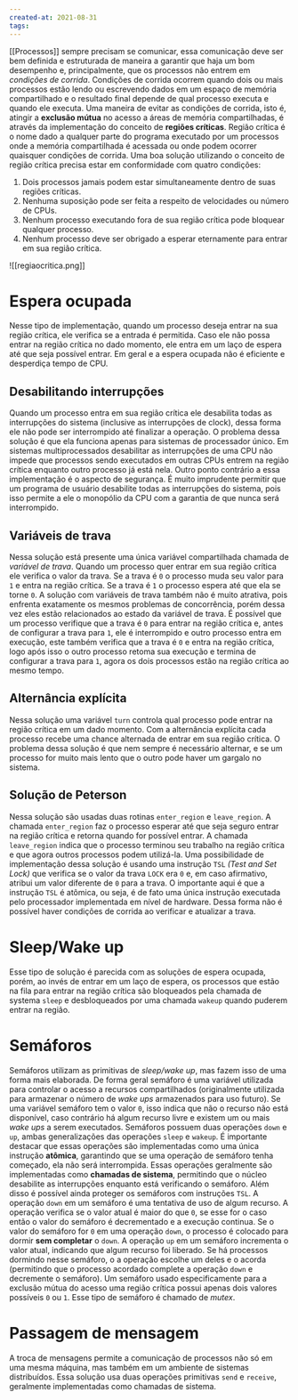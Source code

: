 ```yaml
---
created-at: 2021-08-31
tags:
---
```

[[Processos]] sempre precisam se comunicar, essa comunicação deve ser bem definida e estruturada de maneira a garantir que haja um bom desempenho e, principalmente, que os processos não entrem em *condições de corrida*. Condições de corrida ocorrem quando dois ou mais processos estão lendo ou escrevendo dados em um espaço de memória compartilhado e o resultado final depende de qual processo executa e quando ele executa.
Uma maneira de evitar as condições de corrida, isto é, atingir a **exclusão mútua** no acesso a áreas de memória compartilhadas, é através da implementação do conceito de **regiões críticas**. Região crítica é o nome dado a qualquer parte do programa executado por um processos onde a memória compartilhada é acessada ou onde podem ocorrer quaisquer condições de corrida.
Uma boa solução utilizando o conceito de região crítica precisa estar em conformidade com quatro condições:

1. Dois processos jamais podem estar simultaneamente dentro de suas regiões críticas.
2. Nenhuma suposição pode ser feita a respeito de velocidades ou número de CPUs.
3. Nenhum processo executando fora de sua região crítica pode bloquear qualquer processo.
4. Nenhum processo deve ser obrigado a esperar eternamente para entrar em sua região crítica.

![[regiaocritica.png]]

# Espera ocupada
Nesse tipo de implementação, quando um processo deseja entrar na sua região crítica, ele verifica se a entrada é permitida. Caso ele não possa entrar na região crítica no dado momento, ele entra em um laço de espera até que seja possível entrar. Em geral e a espera ocupada não é eficiente e desperdiça tempo de CPU.

## Desabilitando interrupções
Quando um processo entra em sua região crítica ele desabilita todas as interrupções do sistema (inclusive as interrupções de clock), dessa forma ele não pode ser interrompido até finalizar a operação.
O problema dessa solução é que ela funciona apenas para sistemas de processador único. Em sistemas multiprocessados desabilitar as interrupções de uma CPU não impede que processos sendo executados em outras CPUs entrem na região crítica enquanto outro processo já está nela.
Outro ponto contrário a essa implementação é o aspecto de segurança. É muito imprudente permitir que um programa de usuário desabilite todas as interrupções do sistema, pois isso permite a ele o monopólio da CPU com a garantia de que nunca será interrompido.

## Variáveis de trava
Nessa solução está presente uma única variável compartilhada chamada de *variável de trava*. Quando um processo quer entrar em sua região crítica ele verifica o valor da trava. Se a trava é `0` o processo muda seu valor para `1` e entra na região crítica. Se a trava é `1` o processo espera até que ela se torne `0`.
A solução com variáveis de trava também não é muito atrativa, pois enfrenta exatamente os mesmos problemas de concorrência, porém dessa vez eles estão relacionados ao estado da variável de trava. É possível que um processo verifique que a trava é `0` para entrar na região crítica e, antes de configurar a trava para `1`, ele é interrompido e outro processo entra em execução, este também verifica que a trava é `0` e entra na região crítica, logo após isso o outro processo retoma sua execução e termina de configurar a trava para `1`, agora os dois processos estão na região crítica ao mesmo tempo.

## Alternância explícita
Nessa solução uma variável `turn` controla qual processo pode entrar na região crítica em um dado momento. Com a alternância explícita cada processo recebe uma chance alternada de entrar em sua região crítica. O problema dessa solução é que nem sempre é necessário alternar, e se um processo for muito mais lento que o outro pode haver um gargalo no sistema.

## Solução de Peterson
Nessa solução são usadas duas rotinas `enter_region` e `leave_region`. A chamada `enter_region` faz o processo esperar até que seja seguro entrar na região crítica e retorna quando for possível entrar. A chamada `leave_region` indica que o processo terminou seu trabalho na região crítica e que agora outros processos podem utilizá-la.
Uma possibilidade de implementação dessa solução é usando uma instrução `TSL` *(Test and Set Lock)* que verifica se o valor da trava `LOCK` era `0` e, em caso afirmativo, atribui um valor diferente de `0` para a trava. O importante aqui é que a instrução `TSL` é atômica, ou seja, é de fato uma única instrução executada pelo processador implementada em nível de hardware. Dessa forma não é possível haver condições de corrida ao verificar e atualizar a trava.

# Sleep/Wake up
Esse tipo de solução é parecida com as soluções de espera ocupada, porém, ao invés de entrar em um laço de espera, os processos que estão na fila para entrar na região crítica são bloqueados pela chamada de systema `sleep` e desbloqueados por uma chamada `wakeup` quando puderem entrar na região.

# Semáforos
Semáforos utilizam as primitivas de *sleep/wake up*, mas fazem isso de uma forma mais elaborada. De forma geral semáforo é uma variável utilizada para controlar o acesso a recursos compartilhados (originalmente utilizada para armazenar o número de *wake ups* armazenados para uso futuro). Se uma variável semáforo tem o valor `0`, isso indica que não o recurso não está disponível, caso contrário há algum recurso livre e existem um ou mais *wake ups* a serem executados.
Semáforos possuem duas operações `down` e `up`, ambas generalizações das operações `sleep` e `wakeup`. É importante destacar que essas operações são implementadas como uma única instrução **atômica**, garantindo que se uma operação de semáforo tenha começado, ela não será interrompida. Essas operações geralmente são implementadas como **chamadas de sistema**, permitindo que o núcleo desabilite as interrupções enquanto está verificando o semáforo. Além disso é possível ainda proteger os semáforos com instruções `TSL`.
A operação `down` em um semáforo é uma tentativa de uso de algum recurso. A operação verifica se o valor atual é maior do que `0`, se esse for o caso então o valor do semáforo é decrementado e a execução continua. Se o valor do semáforo for `0` em uma operação `down`, o processo é colocado para dormir **sem completar** o `down`.
A operação `up` em um semáforo incrementa o valor atual, indicando que algum recurso foi liberado. Se há processos dormindo nesse semáforo, o a operação escolhe um deles e o acorda (permitindo que o processo acordado complete a operação `down` e decremente o semáforo).
Um semáforo usado especificamente para a exclusão mútua do acesso uma região crítica possui apenas dois valores possíveis `0` ou `1`. Esse tipo de semáforo é chamado de *mutex*.

# Passagem de mensagem
A troca de mensagens permite a comunicação de processos não só em uma mesma máquina, mas também em um ambiente de sistemas distribuídos.
Essa solução usa duas operações primitivas `send` e `receive`, geralmente implementadas como chamadas de sistema.
